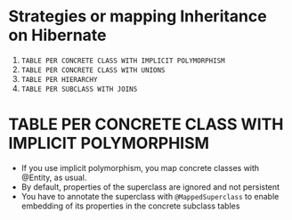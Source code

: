 # Strategies or mapping Inheritance on Hibernate
1. `TABLE PER CONCRETE CLASS WITH IMPLICIT POLYMORPHISM`
2. `TABLE PER CONCRETE CLASS WITH UNIONS`
3. `TABLE PER HIERARCHY`
4. `TABLE PER SUBCLASS WITH JOINS`

# TABLE PER CONCRETE CLASS WITH IMPLICIT POLYMORPHISM

- If you use implicit polymorphism, you map concrete classes with @Entity, as usual. 
- By default, properties of the superclass are ignored and not persistent
- You have to annotate the superclass with `@MappedSuperclass` to enable embedding of its properties in the concrete subclass tables
